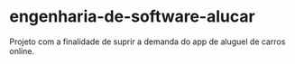 # engenharia-de-software-alucar

Projeto com a finalidade de suprir a demanda do app de aluguel de carros online.
